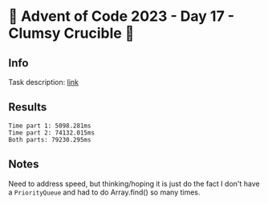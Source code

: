 # 🎄 Advent of Code 2023 - Day 17 - Clumsy Crucible 🎄

## Info

Task description: [link](https://adventofcode.com/2023/day/17)

## Results

```
Time part 1: 5098.281ms
Time part 2: 74132.015ms
Both parts: 79230.295ms
```

## Notes

Need to address speed, but thinking/hoping it is just do the fact I don't have a `PriorityQueue` and had to do Array.find() so many times.
